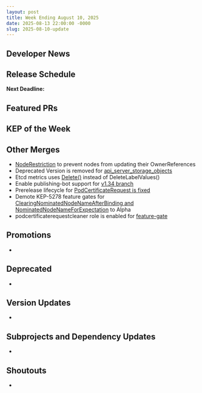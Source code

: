 ```yaml
---
layout: post
title: Week Ending August 10, 2025
date: 2025-08-13 22:00:00 -0000
slug: 2025-08-10-update
---
```


## Developer News


## Release Schedule

**Next Deadline:**


## Featured PRs


## KEP of the Week


## Other Merges

* [NodeRestriction](https://github.com/kubernetes/kubernetes/pull/133470) to prevent nodes from updating their OwnerReferences 
* Deprecated Version is removed for [api_server_storage_objects](https://github.com/kubernetes/kubernetes/pull/133431)
* Etcd metrics uses [Delete()](https://github.com/kubernetes/kubernetes/pull/133412) instead of DeleteLabelValues()
* Enable publishing-bot support for [v1.34 branch](https://github.com/kubernetes/kubernetes/pull/133447)
* Prerelease lifecycle for [PodCertificateRequest is fixed](https://github.com/kubernetes/kubernetes/pull/133350) 
* Demote KEP-5278 feature gates for [ClearingNominatedNodeNameAfterBinding and NominatedNodeNameForExpectation](https://github.com/kubernetes/kubernetes/pull/133293) to Alpha
* podcertificaterequestcleaner role is enabled for [feature-gate](https://github.com/kubernetes/kubernetes/pull/133409)
## Promotions

*

## Deprecated

*

## Version Updates

*

## Subprojects and Dependency Updates

*

## Shoutouts

*
